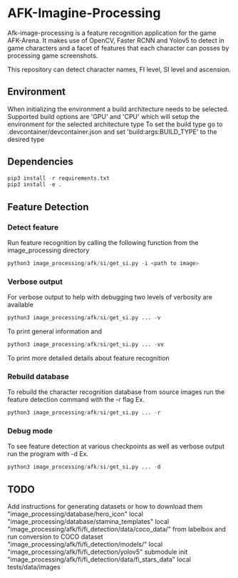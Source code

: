 # AFK-Imagine-Processing
Afk-image-processing is a feature recognition application for the game AFK-Arena. It makes use of OpenCV, Faster RCNN and Yolov5 to
detect in game characters and a facet of features that each character can posses by processing game screenshots.

This repository can detect character names, FI level, SI level and ascension.

## Environment
When initializing the environment a build architecture needs to be selected.
Supported build options are 'GPU' and 'CPU' which will setup the environment for the selected architecture type
To set the build type go to .devcontainer/devcontainer.json and set 'build:args:BUILD_TYPE' to the desired type

## Dependencies

```python
pip3 install -r requirements.txt
pip3 install -e .
```

## Feature Detection
### Detect feature
Run feature recognition by calling the following function from the image_processing directory
```python
python3 image_processing/afk/si/get_si.py -i <path to image>
```

### Verbose output
For verbose output to help with debugging two levels of verbosity are available
``` python
python3 image_processing/afk/si/get_si.py ... -v
```
To print general information
and 
``` python
python3 image_processing/afk/si/get_si.py ... -vv
```
To print more detailed details about feature recognition

### Rebuild database
To rebuild the character recognition database from source images run the feature detection command with the -r flag
Ex. 
``` python
python3 image_processing/afk/si/get_si.py ... -r
```
### Debug mode
To see feature detection at various checkpoints as well as verbose output run the program with -d
Ex. 
``` python
python3 image_processing/afk/si/get_si.py ... -d
```

## TODO
Add instructions for generating datasets or how to download them
"image_processing/database/hero_icon" local
"image_processing/database/stamina_templates" local
"image_processing/afk/fi/fi_detection/data/coco_data/" from labelbox and run conversion to COCO dataset
"image_processing/afk/fi/fi_detection/models/" local
"image_processing/afk/fi/fi_detection/yolov5" submodule init
"image_processing/afk/fi/fi_detection/data/fi_stars_data" local
tests/data/images
